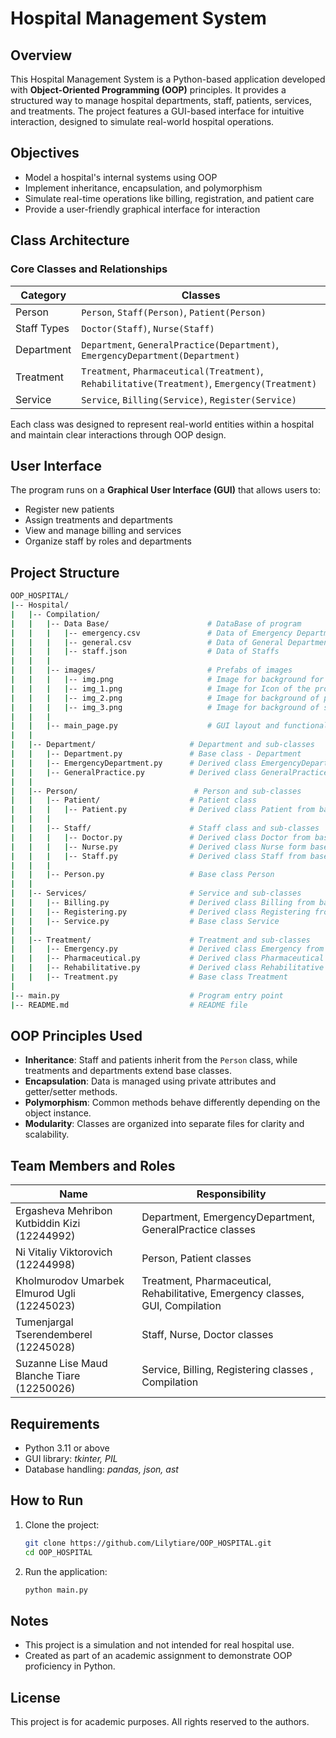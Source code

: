 
# Hospital Management System

## Overview

This Hospital Management System is a Python-based application developed with **Object-Oriented Programming (OOP)** principles. It provides a structured way to manage hospital departments, staff, patients, services, and treatments. The project features a GUI-based interface for intuitive interaction, designed to simulate real-world hospital operations.

## Objectives

- Model a hospital's internal systems using OOP
- Implement inheritance, encapsulation, and polymorphism
- Simulate real-time operations like billing, registration, and patient care
- Provide a user-friendly graphical interface for interaction

## Class Architecture

### Core Classes and Relationships

| Category     | Classes                                                                 |
|--------------|-------------------------------------------------------------------------|
| Person       | `Person`, `Staff(Person)`, `Patient(Person)`                           |
| Staff Types  | `Doctor(Staff)`, `Nurse(Staff)`                                         |
| Department   | `Department`, `GeneralPractice(Department)`, `EmergencyDepartment(Department)` |
| Treatment    | `Treatment`, `Pharmaceutical(Treatment)`, `Rehabilitative(Treatment)`, `Emergency(Treatment)` |
| Service      | `Service`, `Billing(Service)`, `Register(Service)`                      |

Each class was designed to represent real-world entities within a hospital and maintain clear interactions through OOP design.

##  User Interface

The program runs on a **Graphical User Interface (GUI)** that allows users to:
- Register new patients
- Assign treatments and departments
- View and manage billing and services
- Organize staff by roles and departments

## Project Structure

```bash
OOP_HOSPITAL/
|-- Hospital/
|   |-- Compilation/
|   |   |-- Data Base/                      # DataBase of program  
|   |   |   |-- emergency.csv               # Data of Emergency Department
|   |   |   |-- general.csv                 # Data of General Department
|   |   |   |-- staff.json                  # Data of Staffs
|   |   |   
|   |   |-- images/                         # Prefabs of images
|   |   |   |-- img.png                     # Image for background for login page 
|   |   |   |-- img_1.png                   # Image for Icon of the program
|   |   |   |-- img_2.png                   # Image for background of patient registration page
|   |   |   |-- img_3.png                   # Image for background of staff registration page
|   |   |                
|   |   |-- main_page.py                    # GUI layout and functionality
|   |
|   |-- Department/                     # Department and sub-classes
|   |   |-- Department.py               # Base class - Department
|   |   |-- EmergencyDepartment.py      # Derived class EmergencyDepartment from base class Department
|   |   |-- GeneralPractice.py          # Derived class GeneralPractice from base class Department 
|   |
|   |-- Person/                          # Person and sub-classes
|   |   |-- Patient/                    # Patient class
|   |   |   |-- Patient.py              # Derived class Patient from base class Person
|   |   |
|   |   |-- Staff/                      # Staff class and sub-classes
|   |   |   |-- Doctor.py               # Derived class Doctor from base class Staff
|   |   |   |-- Nurse.py                # Derived class Nurse form base class Staff
|   |   |   |-- Staff.py                # Derived class Staff from base class Person
|   |   |
|   |   |-- Person.py                   # Base class Person
|   |
|   |-- Services/                       # Service and sub-classes
|   |   |-- Billing.py                  # Derived class Billing from base class Service
|   |   |-- Registering.py              # Derived class Registering from base class Service
|   |   |-- Service.py                  # Base class Service
|   |
|   |-- Treatment/                      # Treatment and sub-classes
|   |   |-- Emergency.py                # Derived class Emergency from base class Treatment
|   |   |-- Pharmaceutical.py           # Derived class Pharmaceutical from base class Treatment
|   |   |-- Rehabilitative.py           # Derived class Rehabilitative from base class Treatment
|   |   |-- Treatment.py                # Base class Treatment
|   
|-- main.py                             # Program entry point 
|-- README.md                           # README file
```

## OOP Principles Used

- **Inheritance**: Staff and patients inherit from the `Person` class, while treatments and departments extend base classes.
- **Encapsulation**: Data is managed using private attributes and getter/setter methods.
- **Polymorphism**: Common methods behave differently depending on the object instance.
- **Modularity**: Classes are organized into separate files for clarity and scalability.

## Team Members and Roles

| Name                                         | Responsibility                                                               |
|----------------------------------------------|------------------------------------------------------------------------------|
| Ergasheva Mehribon Kutbiddin Kizi (12244992) | Department, EmergencyDepartment, GeneralPractice classes                     |
| Ni Vitaliy Viktorovich            (12244998) | Person, Patient classes                                                      |
| Kholmurodov Umarbek Elmurod Ugli  (12245023) | Treatment, Pharmaceutical, Rehabilitative, Emergency classes, GUI, Compilation |
| Tumenjargal Tserendemberel        (12245028) | Staff, Nurse, Doctor classes                                                 |
| Suzanne Lise Maud Blanche Tiare   (12250026) | Service, Billing, Registering classes   , Compilation                        |

## Requirements

- Python 3.11 or above  
- GUI library: *tkinter, PIL*  
- Database handling: *pandas, json, ast*

## How to Run

1. Clone the project:
   ```bash
   git clone https://github.com/Lilytiare/OOP_HOSPITAL.git
   cd OOP_HOSPITAL
   ```

2. Run the application:
   ```bash
   python main.py
   ```

## Notes

- This project is a simulation and not intended for real hospital use.
- Created as part of an academic assignment to demonstrate OOP proficiency in Python.

## License

This project is for academic purposes. All rights reserved to the authors.
